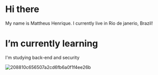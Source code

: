 <h1>Hi there</h1>
My name is Mattheus Henrique. I currently live in Rio de janerio, Brazil!


<h1>I’m currently learning</h1>
<p>I'm studying back-end and security</p>

![208810c656507a2cd6fb6a0f1f4ee26b](https://user-images.githubusercontent.com/58952630/109732642-51a7d400-7b9c-11eb-9487-811e8508ccd7.gif)
